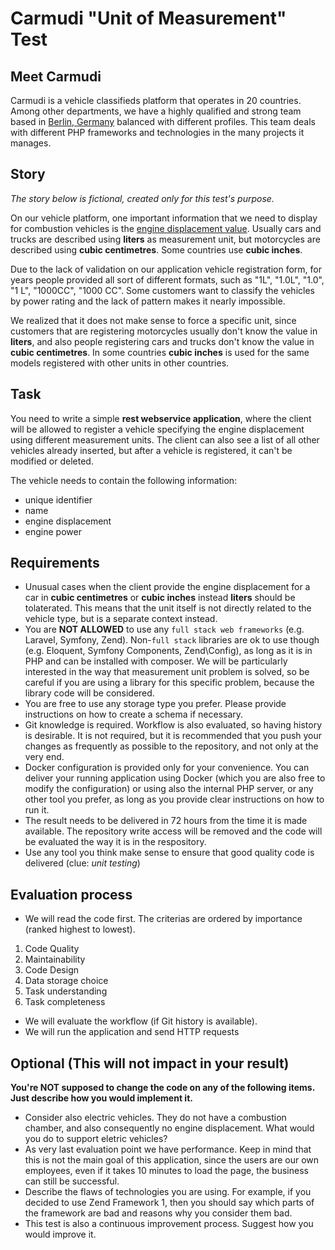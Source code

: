 # Carmudi "Unit of Measurement" Test

## Meet Carmudi
Carmudi is a vehicle classifieds platform that operates in 20 countries. Among other departments, we have a highly qualified and strong team based in [Berlin, Germany](https://www.google.com/maps/place/Berlin,+Germany) balanced with different profiles. This team deals with different PHP frameworks and technologies in the many projects it manages.

## Story

*The story below is fictional, created only for this test's purpose.*

On our vehicle platform, one important information that we need to display for combustion vehicles is the [engine displacement value](https://en.wikipedia.org/wiki/Engine_displacement). Usually cars and trucks are described using **liters** as measurement unit, but motorcycles are described using **cubic centimetres**. Some countries use **cubic inches**.

Due to the lack of validation on our application vehicle registration form, for years people provided all sort of different formats, such as "1L", "1.0L", "1.0", "1 L", "1000CC", "1000 CC". Some customers want to classify the vehicles by power rating and the lack of pattern makes it nearly impossible.

We realized that it does not make sense to force a specific unit, since customers that are registering motorcycles usually don't know the value in **liters**, and also people registering cars and trucks don't know the value in **cubic centimetres**. In some countries **cubic inches** is used for the same models registered with other units in other countries.

## Task

You need to write a simple **rest webservice application**, where the client will be allowed to register a vehicle specifying the engine displacement using different measurement units. The client can also see a list of all other vehicles already inserted, but after a vehicle is registered, it can't be modified or deleted.

The vehicle needs to contain the following information:
 - unique identifier
 - name
 - engine displacement
 - engine power

## Requirements
 - Unusual cases when the client provide the engine displacement for a car in **cubic centimetres** or **cubic inches** instead **liters** should be tolaterated. This means that the unit itself is not directly related to the vehicle type, but is a separate context instead.
 - You are **NOT ALLOWED** to use any `full stack web frameworks` (e.g. Laravel, Symfony, Zend). Non-`full stack` libraries are ok to use though (e.g. Eloquent, Symfony Components, Zend\Config), as long as it is in PHP and can be installed with composer. We will be particularly interested in the way that measurement unit problem is solved, so be careful if you are using a library for this specific problem, because the library code will be considered.
 - You are free to use any storage type you prefer. Please provide instructions on how to create a schema if necessary.
 - Git knowledge is required. Workflow is also evaluated, so having history is desirable. It is not required, but it is recommended that you push your changes as frequently as possible to the repository, and not only at the very end.
 - Docker configuration is provided only for your convenience. You can deliver your running application using Docker (which you are also free to modify the configuration) or using also the internal PHP server, or any other tool you prefer, as long as you provide clear instructions on how to run it.
 - The result needs to be delivered in 72 hours from the time it is made available. The repository write access will be removed and the code will be evaluated the way it is in the respository.
 - Use any tool you think make sense to ensure that good quality code is delivered (clue: *unit testing*)

## Evaluation process
 - We will read the code first. The criterias are ordered by importance (ranked highest to lowest).
  1. Code Quality
  2. Maintainability
  3. Code Design
  4. Data storage choice
  5. Task understanding
  2. Task completeness
 - We will evaluate the workflow (if Git history is available).
 - We will run the application and send HTTP requests

## Optional (This will not impact in your result)

**You're NOT supposed to change the code on any of the following items. Just describe how you would implement it.**

 - Consider also electric vehicles. They do not have a combustion chamber, and also consequently no engine displacement. What would you do to support eletric vehicles?
 - As very last evaluation point we have performance. Keep in mind that this is not the main goal of this application, since the users are our own employees, even if it takes 10 minutes to load the page, the business can still be successful.
 - Describe the flaws of technologies you are using. For example, if you decided to use Zend Framework 1, then you should say which parts of the framework are bad and reasons why you consider them bad.
 - This test is also a continuous improvement process. Suggest how you would improve it.
